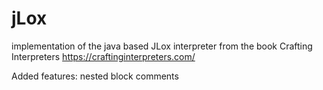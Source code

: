# jLox
implementation of the java based JLox interpreter from the book Crafting Interpreters https://craftinginterpreters.com/

Added features:
  nested block comments
